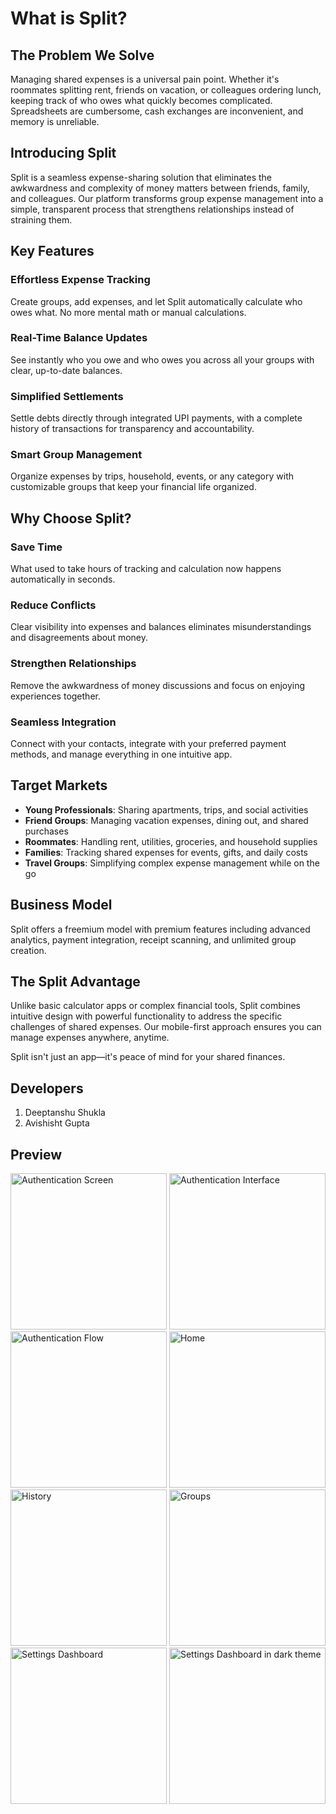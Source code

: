 # What is Split?

## The Problem We Solve

Managing shared expenses is a universal pain point. Whether it's roommates splitting rent, friends on vacation, or colleagues ordering lunch, keeping track of who owes what quickly becomes complicated. Spreadsheets are cumbersome, cash exchanges are inconvenient, and memory is unreliable.

## Introducing Split

Split is a seamless expense-sharing solution that eliminates the awkwardness and complexity of money matters between friends, family, and colleagues. Our platform transforms group expense management into a simple, transparent process that strengthens relationships instead of straining them.

## Key Features

### Effortless Expense Tracking

Create groups, add expenses, and let Split automatically calculate who owes what. No more mental math or manual calculations.

### Real-Time Balance Updates

See instantly who you owe and who owes you across all your groups with clear, up-to-date balances.

### Simplified Settlements

Settle debts directly through integrated UPI payments, with a complete history of transactions for transparency and accountability.

### Smart Group Management

Organize expenses by trips, household, events, or any category with customizable groups that keep your financial life organized.

## Why Choose Split?

### Save Time

What used to take hours of tracking and calculation now happens automatically in seconds.

### Reduce Conflicts

Clear visibility into expenses and balances eliminates misunderstandings and disagreements about money.

### Strengthen Relationships

Remove the awkwardness of money discussions and focus on enjoying experiences together.

### Seamless Integration

Connect with your contacts, integrate with your preferred payment methods, and manage everything in one intuitive app.

## Target Markets

- **Young Professionals**: Sharing apartments, trips, and social activities
- **Friend Groups**: Managing vacation expenses, dining out, and shared purchases
- **Roommates**: Handling rent, utilities, groceries, and household supplies
- **Families**: Tracking shared expenses for events, gifts, and daily costs
- **Travel Groups**: Simplifying complex expense management while on the go

## Business Model

Split offers a freemium model with premium features including advanced analytics, payment integration, receipt scanning, and unlimited group creation.

## The Split Advantage

Unlike basic calculator apps or complex financial tools, Split combines intuitive design with powerful functionality to address the specific challenges of shared expenses. Our mobile-first approach ensures you can manage expenses anywhere, anytime.

Split isn't just an app—it's peace of mind for your shared finances.

## Developers

1. Deeptanshu Shukla
2. Avishisht Gupta

## Preview
<img src="https://github.com/user-attachments/assets/10cc2dad-36b7-4268-92eb-461e3c5127be" width="250" alt="Authentication Screen" />
<img src="https://github.com/user-attachments/assets/2713d438-fb46-4045-86f7-d897e0bef6d7" width="250" alt="Authentication Interface" />
<img src="https://github.com/user-attachments/assets/6fe4f053-cae8-444f-8cfb-59e8a00def5c" width="250" alt="Authentication Flow" />
<img src="https://github.com/user-attachments/assets/8952fad9-beba-41b4-98b7-b333945dfdef" width="250" alt="Home" />
<img src="https://github.com/user-attachments/assets/3b57fc2d-7aac-41b8-8fae-9ba9033d0638" width="250" alt="History" />
<img src="https://github.com/user-attachments/assets/f6ad7cb3-d98c-4b53-bb53-cd97de2c237e" width="250" alt="Groups" />
<img src="https://github.com/user-attachments/assets/ce02a0ef-fae0-4187-b554-cf10622b92d8" width="250" alt="Settings Dashboard" />
<img src="https://github.com/user-attachments/assets/2d27c9bb-4933-4491-9e27-b6789eafda73" width="250" alt="Settings Dashboard in dark theme" />
